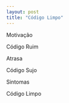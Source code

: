```yaml
---
layout: post
title: "Código Limpo"
---
```


Motivação

Código Ruim

Atrasa

Código Sujo

Sintomas

Código Limpo